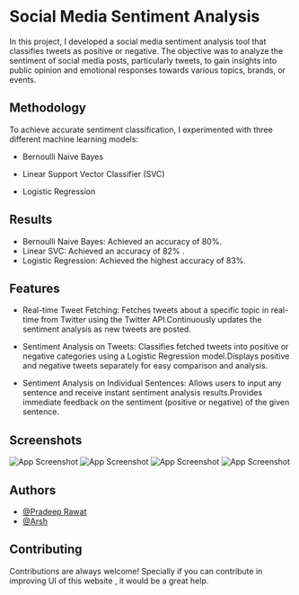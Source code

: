 
# Social Media Sentiment Analysis
In this project, I developed a social media sentiment analysis tool that classifies tweets as positive or negative. The objective was to analyze the sentiment of social media posts, particularly tweets, to gain insights into public opinion and emotional responses towards various topics, brands, or events.







## Methodology

To achieve accurate sentiment classification, I experimented with three different machine learning models:

- Bernoulli Naive Bayes

- Linear Support Vector Classifier (SVC)

- Logistic Regression


## Results 
 - Bernoulli Naive Bayes: Achieved an accuracy of 80%.
 - Linear SVC: Achieved an accuracy of 82% .
 - Logistic Regression: Achieved the highest accuracy of 83%.
## Features

- Real-time Tweet Fetching: Fetches tweets about a specific topic in real-time from Twitter using the Twitter API.Continuously updates the sentiment analysis as new tweets are posted.

- Sentiment Analysis on Tweets: Classifies fetched tweets into positive or negative categories using a Logistic Regression model.Displays positive and negative tweets separately for easy comparison and analysis.

- Sentiment Analysis on Individual Sentences: Allows users to input any sentence and receive instant sentiment analysis results.Provides immediate feedback on the sentiment (positive or negative) of the given sentence.
## Screenshots
![App Screenshot](https://i.postimg.cc/63Y5v631/demoimages3.png)
![App Screenshot](https://i.postimg.cc/50vWf7VN/demoimages.png)
![App Screenshot](https://i.postimg.cc/L53d1J5c/demoimages1.png)
![App Screenshot](https://i.postimg.cc/QMvrGLvy/demoimages2.png)


## Authors

- [@Pradeep Rawat](https://github.com/reesu7)
- [@Arsh](https://github.com/iamDyeus)
 



## Contributing

Contributions are always welcome!
Specially if you can contribute in improving UI of this website , it would be a great help.
